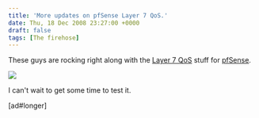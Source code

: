 ```yaml
---
title: 'More updates on pfSense Layer 7 QoS.'
date: Thu, 18 Dec 2008 23:27:00 +0000
draft: false
tags: [The firehose]
---
```


These guys are rocking right along with the [Layer 7 QoS](http://roadtoqos.wordpress.com/) stuff for [pfSense](http://pfsense.org/).  
  
![](http://roadtoqos.files.wordpress.com/2008/12/rulesedit.jpg?w=450&h=317)  
  
I can't wait to get some time to test it.  
  
\[ad#longer\]